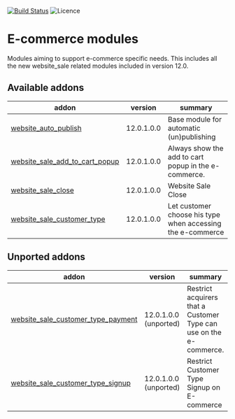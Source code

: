 [![Build Status](https://travis-ci.com/coopiteasy/cie-e-commerce.svg?branch=12.0)](https://travis-ci.com/coopiteasy/cie-e-commerce)
![Licence](https://img.shields.io/badge/licence-AGPL--3-blue.svg)

# E-commerce modules

Modules aiming to support e-commerce specific needs. This includes all 
the new website_sale related modules included in version 12.0.

<!-- prettier-ignore-start -->
[//]: # (addons)

Available addons
----------------
addon | version | summary
--- | --- | ---
[website_auto_publish](website_auto_publish/) | 12.0.1.0.0 | Base module for automatic (un)publishing
[website_sale_add_to_cart_popup](website_sale_add_to_cart_popup/) | 12.0.1.0.0 | Always show the add to cart popup in the e-commerce.
[website_sale_close](website_sale_close/) | 12.0.1.0.0 | Website Sale Close
[website_sale_customer_type](website_sale_customer_type/) | 12.0.1.0.0 | Let customer choose his type when accessing the e-commerce


Unported addons
---------------
addon | version | summary
--- | --- | ---
[website_sale_customer_type_payment](website_sale_customer_type_payment/) | 12.0.1.0.0 (unported) | Restrict acquirers that a Customer Type can use on the e-commerce.
[website_sale_customer_type_signup](website_sale_customer_type_signup/) | 12.0.1.0.0 (unported) | Restrict Customer Type Signup on E-commerce

[//]: # (end addons)
<!-- prettier-ignore-end -->
